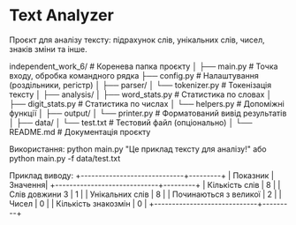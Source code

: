 # Text Analyzer

Проєкт для аналізу тексту: підрахунок слів, унікальних слів, чисел, знаків зміни та інше.


independent_work_6/         # Коренева папка проєкту
│
├── main.py                 # Точка входу, обробка командного рядка
├── config.py               # Налаштування (роздільники, регістр)
│
├── parser/
│   └── tokenizer.py        # Токенізація тексту
│
├── analysis/
│   ├── word_stats.py       # Статистика по словах
│   ├── digit_stats.py      # Статистика по числах
│   └── helpers.py          # Допоміжні функції
│
├── output/
│   └── printer.py          # Форматований вивід результатів
│
├── data/
│   └── test.txt            # Тестовий файл (опціонально)
│
└── README.md               # Документація проєкту

Використання:
python main.py "Це приклад тексту для аналізу!"
або 
python main.py -f data/test.txt

Приклад виводу:
+-----------------------------+---------+
| Показник                    | Значення|
+-----------------------------+---------+
| Кількість слів              |       8 |
| Слів довжини 3              |       1 |
| Унікальних слів             |       8 |
| Починаються з великої       |       2 |
| Чисел                       |       0 |
| Кількість знакозмін         |       0 |
+-----------------------------+---------+
